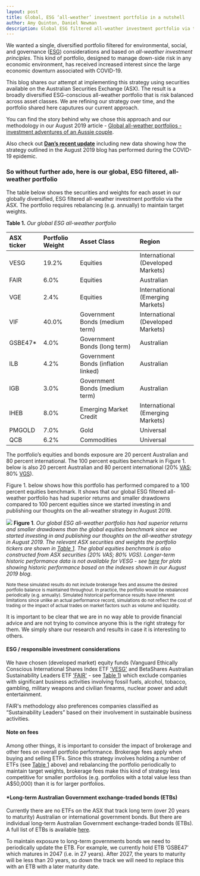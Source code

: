 ```yaml
---
layout: post
title: Global, ESG ‘all-weather’ investment portfolio in a nutshell
author: Amy Quinton, Daniel Newman
description: Global ESG filtered all-weather investment portfolio via the ASX
---
```


<style>
p.comment {
background-color: #DBDBDB;
padding: 3px;
border: 2px black;
margin-left: 1px;
border-radius: 1px;
font-size: 12px
}
</style>

We wanted a single, diversified portfolio filtered for environmental, social, and governance ([ESG][1]) considerations and based on *all-weather investment principles*. This kind of portfolio, designed to manage down-side risk in any economic environment, has received increased interest since the large economic downturn associated with COVID-19.

This blog shares our attempt at implementing this strategy using securities available on the Australian Securities Exchange (ASX). The result is a broadly diversified ESG-conscious all-weather portfolio that is risk balanced across asset classes. We are refining our strategy over time, and the portfolio shared here caputures our current approach.

You can find the story behind why we chose this approach and our methodology in our August 2019 article - [Global all-weather portfolios - investment adventures of an Aussie couple][2].  

Also check out **[Dan’s recent update][3]** including new data showing how the strategy outlined in the August 2019 blog has performed during the COVID-19 epidemic. 

### So without further ado, here is our global, ESG filtered, all-weather portfolio
The table below shows the securities and weights for each asset in our globally diversified, ESG filtered all-weather investment portfolio via the ASX. The portfolio requires rebalancing (e.g. annually) to maintain target weights.

**Table 1.** *Our global ESG all-weather portfolio*
<a name="table-1-link"></a>

|ASX ticker |Portfolio Weight |Asset Class |Region|
|:---|:---|:---|:---|
|VESG |19.2%|Equities |International (Developed Markets)|
|FAIR |6.0%|Equities |Australian|
|VGE |2.4%|Equities  |International (Emerging Markets)|
|VIF |40.0%|Government Bonds (medium term)|International (Developed Markets)|
|GSBE47* |4.0% |Government Bonds (long term)|Australian|
|ILB |4.2%  |Government Bonds (inflation linked) |Australian|
|IGB |3.0%|Government Bonds (medium term)|Australian|
|IHEB  |8.0%|Emerging Market Credit|International (Emerging Markets) |
|PMGOLD |7.0%|Gold|Universal|
|QCB |6.2%|Commodities|Universal|


The portfolio’s equities and bonds exposure are 20 percent Australian and 80 percent international. The 100 percent equities benchmark in Figure 1. below is also 20 percent Australian and 80 percent international (20% [VAS][4]; 80% [VGS][5]). 

Figure 1. below shows how this portfolio has performed compared to a 100 percent equities benchmark. It shows that our global ESG filtered all-weather portfolio has had superior returns and smaller drawdowns compared to 100 percent equities since we started investing in and publishing our thoughts on the all-weather strategy in August 2019. 


![]({{"/images/plot-global-ESG-allweather-for-Amys-blog.png"|absolute_url}})
**Figure 1**. *Our global ESG all-weather portfolio has had superior returns and smaller drawdowns than the global equities benchmark since we started investing in and publishing our thoughts on the all-weather strategy in August 2019. The relevant ASX securities and weights the portfolio tickers are shown in [Table 1](#table-1-link). The global equities benchmark is also constructed from ASX securities (20% VAS; 80% VGS). Longer-term historic performance data is not available for VESG - see [here][3] for plots showing historic performance based on the indexes shown in our August 2019 blog.*

<sub> Note these simulated results do not include brokerage fees and assume the desired portfolio balance is maintained throughout. In practice, the portfolio would be rebalanced periodically (e.g. annually). Simulated historical performance results have inherent limitations since unlike an actual performance record, simulations do not reflect the cost of trading or the impact of actual trades on market factors such as volume and liquidity. <sub>

It is important to be clear that we are in no way able to provide financial advice and are not trying to convince anyone this is the right strategy for them. We simply share our research and results in case it is interesting to others. 

#### ESG / responsible investment considerations
We have chosen (developed market) equity funds (Vanguard Ethically Conscious International Shares Index ETF ['VESG'][7] and BetaShares Australian Sustainability Leaders ETF ['FAIR'][8] - see [Table 1](#table-1-link)) which exclude companies with significant business activities involving fossil fuels, alcohol, tobacco, gambling, military weapons and civilian firearms, nuclear power and adult entertainment.   

FAIR's methodology also preferences companies classified as “Sustainability Leaders” based on their involvement in sustainable business activities.

#### Note on fees

Among other things, it is important to consider the impact of brokerage and other fees on overall portfolio performance. Brokerage fees apply when buying and selling ETFs. Since this strategy involves holding a number of ETFs (see [Table 1](#table-1-link) above) and rebalancing the portfolio periodically to maintain target weights, brokerage fees make this kind of strategy less competitive for smaller portfolios (e.g. portfolios with a total value less than A$50,000) than it is for larger portfolios. 

#### *Long-term Australian Government exchange-traded bonds (ETBs) 

Currently there are no ETFs on the ASX that track long term (over 20 years to maturity) Australian or international government bonds. But there are individual long-term Australian Government exchange-traded bonds (ETBs). A full list of ETBs is available [here][6].  

To maintain exposure to long-term governments bonds we need to periodically update the ETB. For example, we currently hold ETB ‘GSBE47’ which matures in 2047 (i.e. in 27 years). After 2027, the years to maturity will be less than 20 years, so down the track we will need to replace this with an ETB with a later maturity date. 

[1]: https://responsibleinvestment.org/what-is-ri/ri-explained/.asp
[2]: https://amyquinton.github.io/Global-All-weather-portfolios-investment-adventures-of-an-Aussie-couple/
[3]: https://dpnewman.com/all-weather-update/
[4]: https://www.vanguardinvestments.com.au/retail/ret/investments/product.html#/fundDetail/etf/portId=8205/assetCode=equity/?overview
[5]: https://www.vanguardinvestments.com.au/retail/ret/investments/product.html#/fundDetail/etf/portId=8212/assetCode=equity/?overview
[6]: https://www.australiangovernmentbonds.gov.au/bond-types/exchange-traded-treasury-bonds/list-etbs
[7]: https://www.vanguard.com.au/adviser/products/en/detail/etf/8225/equity
[8]: https://www.betashares.com.au/fund/australian-sustainability-leaders-etf/
